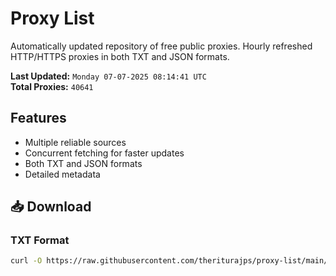 # Proxy List

Automatically updated repository of free public proxies. Hourly refreshed HTTP/HTTPS proxies in both TXT and JSON formats.

**Last Updated:** `Monday 07-07-2025 08:14:41 UTC`  
**Total Proxies:** `40641`

## Features
- Multiple reliable sources
- Concurrent fetching for faster updates
- Both TXT and JSON formats
- Detailed metadata

## 📥 Download

### TXT Format
```bash
curl -O https://raw.githubusercontent.com/theriturajps/proxy-list/main/proxies.txt